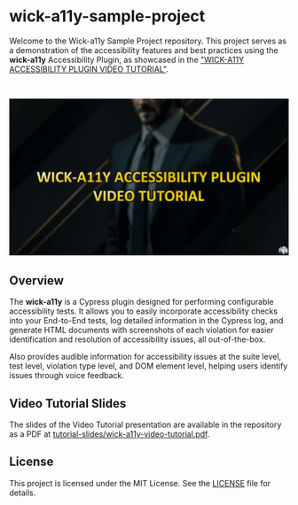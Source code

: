 # wick-a11y-sample-project

Welcome to the Wick-a11y Sample Project repository. This project serves as a demonstration of the accessibility features and best practices using the **wick-a11y** Accessibility Plugin, as showcased in the ["WICK-A11Y ACCESSIBILITY PLUGIN VIDEO TUTORIAL"](https://www.youtube.com/watch?v=WpdrXU-6xzc "WICK-A11Y ACCESSIBILITY PLUGIN VIDEO TUTORIAL").

&nbsp;

![WICK-A11Y ACCESSIBILITY PLUGIN VIDEO TUTORIAL COVER IMAGE](/tutorial-slides/cover.png)

## Overview

The **wick-a11y** is a Cypress plugin designed for performing configurable accessibility tests. It allows you to easily incorporate accessibility checks into your End-to-End tests, log detailed information in the Cypress log, and generate HTML documents with screenshots of each violation for easier identification and resolution of accessibility issues, all out-of-the-box.

Also provides audible information for accessibility issues at the suite level, test level, violation type level, and DOM element level, helping users identify issues through voice feedback.

## Video Tutorial Slides

The slides of the Video Tutorial presentation are available in the repository as a PDF at [tutorial-slides/wick-a11y-video-tutorial.pdf](/tutorial-slides/wick-a11y-video-tutorial.pdf).


## License

This project is licensed under the MIT License. See the [LICENSE](LICENSE) file for details.

